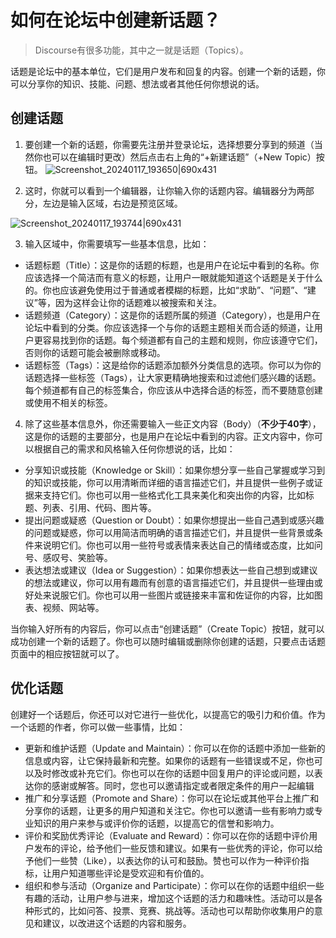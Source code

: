 # 如何在论坛中创建新话题？
> Discourse有很多功能，其中之一就是话题（Topics）。

话题是论坛中的基本单位，它们是用户发布和回复的内容。创建一个新的话题，你可以分享你的知识、技能、问题、想法或者其他任何你想说的话。

## 创建话题

1. 要创建一个新的话题，你需要先注册并登录论坛，选择想要分享到的频道（当然你也可以在编辑时更改）然后点击右上角的“+新建话题”（+New Topic）按钮。
![Screenshot_20240117_193650|690x431](https://physicslab.turtlesim.com/uploads/default/original/1X/96f2b2db8e30b86dec1326cefc2e0e0f20e24fd5.jpeg)

2. 这时，你就可以看到一个编辑器，让你输入你的话题内容。编辑器分为两部分，左边是输入区域，右边是预览区域。

![Screenshot_20240117_193744|690x431](https://physicslab.turtlesim.com/uploads/default/original/1X/ecb35cdc83b5871d7310a9596dc99214e5f9d38d.jpeg)

3. 输入区域中，你需要填写一些基本信息，比如：

- 话题标题（Title）：这是你的话题的标题，也是用户在论坛中看到的名称。你应该选择一个简洁而有意义的标题，让用户一眼就能知道这个话题是关于什么的。你也应该避免使用过于普通或者模糊的标题，比如“求助”、“问题”、“建议”等，因为这样会让你的话题难以被搜索和关注。
- 话题频道（Category）：这是你的话题所属的频道（Category），也是用户在论坛中看到的分类。你应该选择一个与你的话题主题相关而合适的频道，让用户更容易找到你的话题。每个频道都有自己的主题和规则，你应该遵守它们，否则你的话题可能会被删除或移动。
- 话题标签（Tags）：这是给你的话题添加额外分类信息的选项。你可以为你的话题选择一些标签（Tags），让大家更精确地搜索和过滤他们感兴趣的话题。每个频道都有自己的标签集合，你应该从中选择合适的标签，而不要随意创建或使用不相关的标签。

4. 除了这些基本信息外，你还需要输入一些正文内容（Body）（**不少于40字**），这是你的话题的主要部分，也是用户在论坛中看到的内容。正文内容中，你可以根据自己的需求和风格输入任何你想说的话，比如：

- 分享知识或技能（Knowledge or Skill）：如果你想分享一些自己掌握或学习到的知识或技能，你可以用清晰而详细的语言描述它们，并且提供一些例子或证据来支持它们。你也可以用一些格式化工具来美化和突出你的内容，比如标题、列表、引用、代码、图片等。
- 提出问题或疑惑（Question or Doubt）：如果你想提出一些自己遇到或感兴趣的问题或疑惑，你可以用简洁而明确的语言描述它们，并且提供一些背景或条件来说明它们。你也可以用一些符号或表情来表达自己的情绪或态度，比如问号、感叹号、笑脸等。
- 表达想法或建议（Idea or Suggestion）：如果你想表达一些自己想到或建议的想法或建议，你可以用有趣而有创意的语言描述它们，并且提供一些理由或好处来说服它们。你也可以用一些图片或链接来丰富和佐证你的内容，比如图表、视频、网站等。

当你输入好所有的内容后，你可以点击“创建话题”（Create Topic）按钮，就可以成功创建一个新的话题了。你也可以随时编辑或删除你创建的话题，只要点击话题页面中的相应按钮就可以了。

## 优化话题
创建好一个话题后，你还可以对它进行一些优化，以提高它的吸引力和价值。作为一个话题的作者，你可以做一些事情，比如：

- 更新和维护话题（Update and Maintain）：你可以在你的话题中添加一些新的信息或内容，让它保持最新和完整。如果你的话题有一些错误或不足，你也可以及时修改或补充它们。你也可以在你的话题中回复用户的评论或问题，以表达你的感谢或解答。同时，您也可以邀请指定或者限定条件的用户一起编辑
- 推广和分享话题（Promote and Share）：你可以在论坛或其他平台上推广和分享你的话题，让更多的用户知道和关注它。你也可以邀请一些有影响力或专业知识的用户来参与或评价你的话题，以提高它的信誉和影响力。
- 评价和奖励优秀评论（Evaluate and Reward）：你可以在你的话题中评价用户发布的评论，给予他们一些反馈和建议。如果有一些优秀的评论，你可以给予他们一些赞（Like），以表达你的认可和鼓励。赞也可以作为一种评价指标，让用户知道哪些评论是受欢迎和有价值的。
- 组织和参与活动（Organize and Participate）：你可以在你的话题中组织一些有趣的活动，让用户参与进来，增加这个话题的活力和趣味性。活动可以是各种形式的，比如问答、投票、竞赛、挑战等。活动也可以帮助你收集用户的意见和建议，以改进这个话题的内容和服务。